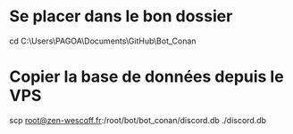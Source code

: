# Se placer dans le bon dossier
cd C:\Users\PAGOA\Documents\GitHub\Bot_Conan

# Copier la base de données depuis le VPS
scp root@zen-wescoff.fr:/root/bot/bot_conan/discord.db ./discord.db